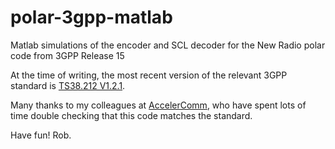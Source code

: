 # polar-3gpp-matlab
Matlab simulations of the encoder and SCL decoder for the New Radio polar code from 3GPP Release 15

At the time of writing, the most recent version of the relevant 3GPP standard is [TS38.212 V1.2.1](https://list.etsi.org/scripts/wa.exe?A3=ind1712B&L=3GPP_TSG_RAN_WG1&E=base64&P=176434682&B=--_004_543CF4C91C60E844AE997DC07D4CC64501A9F092DGGEML504MBSchi_&T=application%2Fx-zip-compressed;%20name=%22R1-1721342.zip%22&N=R1-1721342.zip&attachment=q&XSS=3).

Many thanks to my colleagues at [AccelerComm](http://www.accelercomm.com), who have spent lots of time double checking that this code matches the standard.

Have fun! Rob.

